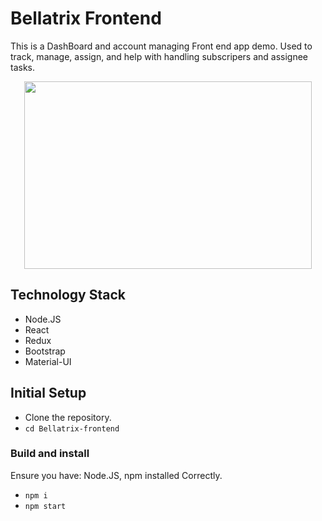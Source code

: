 # Bellatrix Frontend
This is a DashBoard and account managing Front end app demo. Used to track, manage, assign, and help with handling subscripers and assignee tasks.

<p align="center">
  <img width="460" height="300" src="https://user-images.githubusercontent.com/38506259/114115277-83553e80-98b0-11eb-9ed4-cd7c3323268d.gif">
</p>

## Technology Stack
* Node.JS
* React
* Redux
* Bootstrap
* Material-UI

## Initial Setup
* Clone the repository.
* `cd Bellatrix-frontend`
### Build and install
Ensure you have: Node.JS, npm installed Correctly.

* `npm i`
* `npm start`